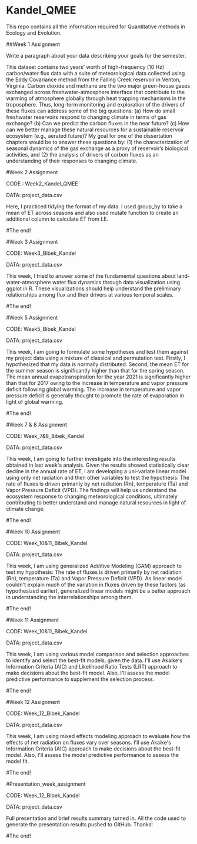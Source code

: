 # Kandel_QMEE
This repo contains all the information required for Quantitative methods in Ecology and Evolution.

<p> ##Week 1 Assignment
<p> Write a paragraph about your data describing your goals for the semester.

<p> This dataset contains two years’ worth of high-frequency (10 Hz) carbon/water flux data with a suite of meteorological data collected using the Eddy Covariance method from the Falling Creek reservoir in Venton, Virginia. Carbon dioxide and methane are the two major green-house gases exchanged across freshwater-atmosphere interface that contribute to the warming of atmosphere globally through heat trapping mechanisms in the troposphere. Thus, long-term monitoring and exploration of the drivers of these fluxes can address some of the big questions: (a) How do small freshwater reservoirs respond to changing climate in terms of gas exchange? (b) Can we predict the carbon fluxes in the near future? (c) How can we better manage these natural resources for a sustainable reservoir ecosystem (e.g., aerated future)? My goal for one of the dissertation chapters would be to answer these questions by: (1) the characterization of seasonal dynamics of the gas exchange as a proxy of reservoir’s biological activities, and (2) the analysis of drivers of carbon fluxes as an understanding of their responses to changing climate.


<p> #Week 2 Assignment
<p> CODE : Week2_Kandel_QMEE
<p> DATA: project_data.csv

Here, I practiced tidying the format of my data. I used group_by to take a mean of ET across seasons and also used mutate function to create an additional column to calculate ET from LE.

#The end!

<p> #Week 3 Assignment
<p> CODE: Week3_Bibek_Kandel
<p> DATA: project_data.csv

This week, I tried to answer some of the fundamental questions about land-water-atmosphere water flux dynamics through data visualization using ggplot in R. These visualizations should help understand the preliminary relationships among flux and their drivers at various temporal scales.

#The end!


<p> #Week 5 Assignment
<p> CODE: Week5_Bibek_Kandel
<p> DATA: project_data.csv

This week, I am going to formulate some hypotheses and test them against my project data using a mixture of classical and permutation test. Firstly, I hypothesized that my data is normally distributed. Second, the mean ET for the summer season is significantly higher than that for the spring season. The mean annual evapotranspiration for the year 2021 is significantly higher than that for 2017 owing to the increase in temperature and vapor pressure deficit following global warming. The increase in temperature and vapor pressure deficit is generally thought to promote the rate of evaporation in light of global warming.

#The end!


<p> #Week 7 & 8 Assignment
<p> CODE: Week_7&8_Bibek_Kandel
<p> DATA: project_data.csv

This week, I am going to further investigate into the interesting results obtained in last week's analysis. Given the results showed statistically clear decline in the annual rate of ET, I am developing a uni-variate linear model using only net radiation and then other variables to test the hypothesis: The rate of fluxes is driven primarily by net radiation (Rn), temperature (Ta) and Vapor Pressure Deficit (VPD). The findings will help us understand the ecosystem response to changing meteorological conditions, ultimately contributing to better understand and manage natural resources in light of climate change. 

#The end!

<p> #Week 10 Assignment
<p> CODE: Week_10&11_Bibek_Kandel
<p> DATA: project_data.csv 

This week, I am using generalized Additive Modeling (GAM) approach to test my hypothesis: The rate of fluxes is driven primarily by net radiation (Rn), temperature (Ta) and Vapor Pressure Deficit (VPD). As linear model couldn't explain much of the variation in fluxes driven by these factors (as hypothesized earlier), generalized linear models might be a better approach in understanding the interrelationships among them. 

#The end!

<p> #Week 11 Assignment
<p> CODE: Week_10&11_Bibek_Kandel
<p> DATA: project_data.csv 

This week, I am using various model comparison and selection approaches to identify and select the best-fit models, given the data. I'll use Akaike's Information Criteria (AIC) and Likelihood Ratio Tests (LRT) approach to make decisions about the best-fit model. Also, I'll assess the model predictive performance to supplement the selection process. 

#The end!

<p> #Week 12 Assignment
<p> CODE: Week_12_Bibek_Kandel
<p> DATA: project_data.csv 

This week, I am using mixed effects modeling approach to evaluate how the effects of net radiation on fluxes vary over seasons. I'll use Akaike's Information Criteria (AIC) approach to make decisions about the best-fit model. Also, I'll assess the model predictive performance to assess the model fit.

#The end!

<p> #Presentation_week_assignment
<p> CODE: Week_12_Bibek_Kandel
<p> DATA: project_data.csv 

Full presentation and brief results summary turned in. All the code used to generate the presentation results pushed to GitHub. Thanks!

#The end!



